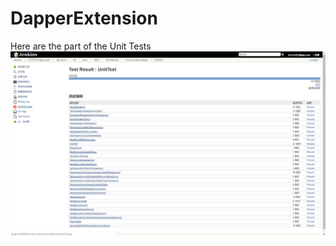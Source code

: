 # DapperExtension
Here are the part of the Unit Tests
![image](https://github.com/188867052/DapperExtension/blob/master/DapperExtension.UnitTest/result.png)

